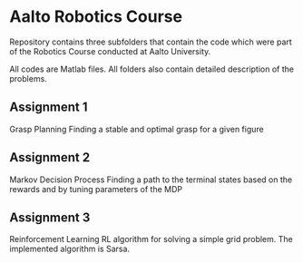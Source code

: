 Aalto Robotics Course
=====================

Repository contains three subfolders that contain the code which were part of the Robotics Course conducted at Aalto University.

All codes are Matlab files.
All folders also contain detailed description of the problems.


Assignment 1
------------

Grasp Planning
Finding a stable and optimal grasp for a given figure


Assignment 2
------------

Markov Decision Process
Finding a path to the terminal states based on the rewards and by tuning parameters of the MDP

Assignment 3
------------

Reinforcement Learning
RL algorithm for solving a simple grid problem.
The implemented algorithm is Sarsa. 
